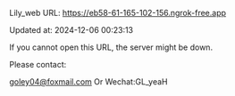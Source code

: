 Lily_web URL: https://eb58-61-165-102-156.ngrok-free.app

Updated at: 2024-12-06 00:23:13

If you cannot open this URL, the server might be down.

Please contact: 

goley04@foxmail.com Or Wechat:GL_yeaH